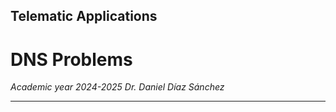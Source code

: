 ## Telematic Applications

# DNS Problems

*Academic year 2024-2025*
*Dr. Daniel Díaz Sánchez*

---
